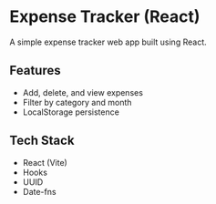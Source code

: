 # Expense Tracker (React)

A simple expense tracker web app built using React.

## Features

- Add, delete, and view expenses
- Filter by category and month
- LocalStorage persistence

## Tech Stack

- React (Vite)
- Hooks
- UUID
- Date-fns
